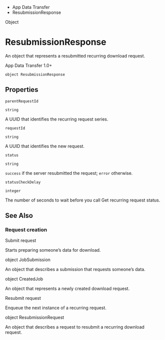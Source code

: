 

- App Data Transfer
-  ResubmissionResponse 

Object

# ResubmissionResponse

An object that represents a resubmitted recurring download request.

App Data Transfer 1.0+

``` source
object ResubmissionResponse
```

## Properties

`parentRequestId`

`string`

A UUID that identifies the recurring request series.

`requestId`

`string`

A UUID that identifies the new request.

`status`

`string`

`success` if the server resubmitted the request; `error` otherwise.

`statusCheckDelay`

`integer`

The number of seconds to wait before you call Get recurring request status.

## See Also

### Request creation

Submit request

Starts preparing someone’s data for download.

object JobSubmission

An object that describes a submission that requests someone’s data.

object CreatedJob

An object that represents a newly created download request.

Resubmit request

Enqueue the next instance of a recurring request.

object ResubmissionRequest

An object that describes a request to resubmit a recurring download request.

